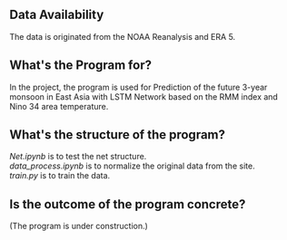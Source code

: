 ## Data Availability
The data is originated from the NOAA Reanalysis and ERA 5.
## What's the Program for?
In the project, the program is used for Prediction of the future 3-year monsoon in East Asia with LSTM Network based on the RMM index and Nino 34 area temperature.
## What's the structure of the program?
*Net.ipynb* is to test the net structure.\
*data_process.ipynb* is to normalize the original data from the site.\
*train.py* is to train the data.
## Is the outcome of the program concrete?
(The program is under construction.)